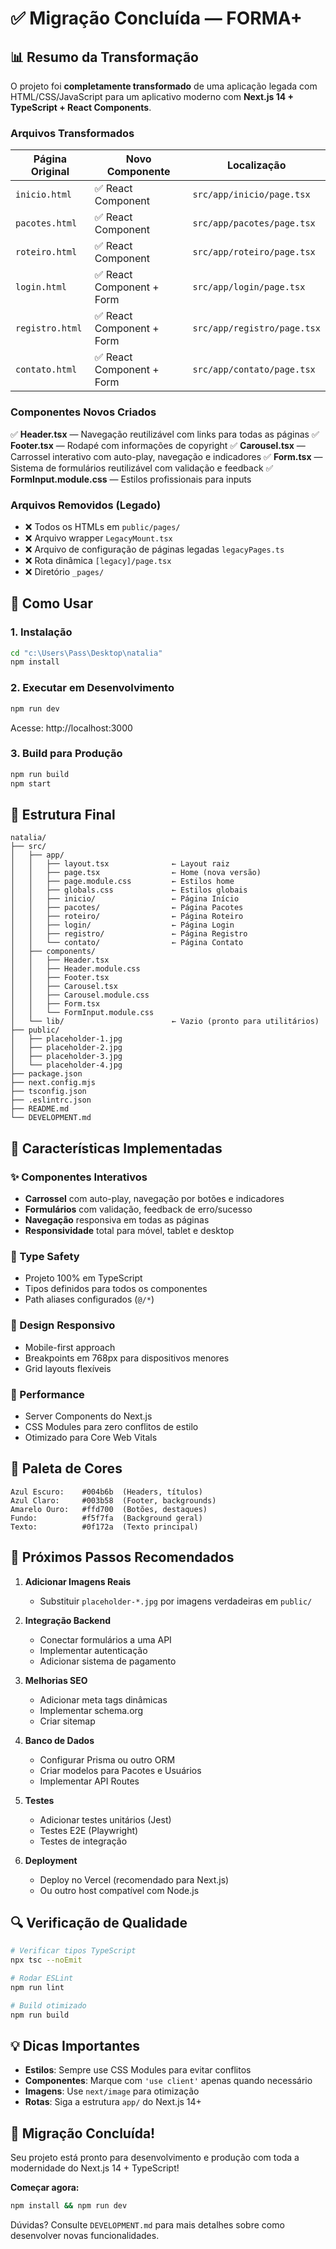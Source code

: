 # ✅ Migração Concluída — FORMA+

## 📊 Resumo da Transformação

O projeto foi **completamente transformado** de uma aplicação legada com HTML/CSS/JavaScript para um aplicativo moderno com **Next.js 14 + TypeScript + React Components**.

### Arquivos Transformados

| Página Original | Novo Componente | Localização |
|---|---|---|
| `inicio.html` | ✅ React Component | `src/app/inicio/page.tsx` |
| `pacotes.html` | ✅ React Component | `src/app/pacotes/page.tsx` |
| `roteiro.html` | ✅ React Component | `src/app/roteiro/page.tsx` |
| `login.html` | ✅ React Component + Form | `src/app/login/page.tsx` |
| `registro.html` | ✅ React Component + Form | `src/app/registro/page.tsx` |
| `contato.html` | ✅ React Component + Form | `src/app/contato/page.tsx` |

### Componentes Novos Criados

✅ **Header.tsx** — Navegação reutilizável com links para todas as páginas
✅ **Footer.tsx** — Rodapé com informações de copyright
✅ **Carousel.tsx** — Carrossel interativo com auto-play, navegação e indicadores
✅ **Form.tsx** — Sistema de formulários reutilizável com validação e feedback
✅ **FormInput.module.css** — Estilos profissionais para inputs

### Arquivos Removidos (Legado)

- ❌ Todos os HTMLs em `public/pages/`
- ❌ Arquivo wrapper `LegacyMount.tsx`
- ❌ Arquivo de configuração de páginas legadas `legacyPages.ts`
- ❌ Rota dinâmica `[legacy]/page.tsx`
- ❌ Diretório `_pages/`

## 🚀 Como Usar

### 1. Instalação
```bash
cd "c:\Users\Pass\Desktop\natalia"
npm install
```

### 2. Executar em Desenvolvimento
```bash
npm run dev
```
Acesse: http://localhost:3000

### 3. Build para Produção
```bash
npm run build
npm start
```

## 📁 Estrutura Final

```
natalia/
├── src/
│   ├── app/
│   │   ├── layout.tsx              ← Layout raiz
│   │   ├── page.tsx                ← Home (nova versão)
│   │   ├── page.module.css         ← Estilos home
│   │   ├── globals.css             ← Estilos globais
│   │   ├── inicio/                 ← Página Início
│   │   ├── pacotes/                ← Página Pacotes
│   │   ├── roteiro/                ← Página Roteiro
│   │   ├── login/                  ← Página Login
│   │   ├── registro/               ← Página Registro
│   │   └── contato/                ← Página Contato
│   ├── components/
│   │   ├── Header.tsx
│   │   ├── Header.module.css
│   │   ├── Footer.tsx
│   │   ├── Carousel.tsx
│   │   ├── Carousel.module.css
│   │   ├── Form.tsx
│   │   └── FormInput.module.css
│   └── lib/                        ← Vazio (pronto para utilitários)
├── public/
│   ├── placeholder-1.jpg
│   ├── placeholder-2.jpg
│   ├── placeholder-3.jpg
│   └── placeholder-4.jpg
├── package.json
├── next.config.mjs
├── tsconfig.json
├── .eslintrc.json
├── README.md
└── DEVELOPMENT.md
```

## 🎨 Características Implementadas

### ✨ Componentes Interativos
- **Carrossel** com auto-play, navegação por botões e indicadores
- **Formulários** com validação, feedback de erro/sucesso
- **Navegação** responsiva em todas as páginas
- **Responsividade** total para móvel, tablet e desktop

### 🔐 Type Safety
- Projeto 100% em TypeScript
- Tipos definidos para todos os componentes
- Path aliases configurados (`@/*`)

### 📱 Design Responsivo
- Mobile-first approach
- Breakpoints em 768px para dispositivos menores
- Grid layouts flexíveis

### 🎯 Performance
- Server Components do Next.js
- CSS Modules para zero conflitos de estilo
- Otimizado para Core Web Vitals

## 🎨 Paleta de Cores

```
Azul Escuro:    #004b6b  (Headers, títulos)
Azul Claro:     #003b58  (Footer, backgrounds)
Amarelo Ouro:   #ffd700  (Botões, destaques)
Fundo:          #f5f7fa  (Background geral)
Texto:          #0f172a  (Texto principal)
```

## 📝 Próximos Passos Recomendados

1. **Adicionar Imagens Reais**
   - Substituir `placeholder-*.jpg` por imagens verdadeiras em `public/`

2. **Integração Backend**
   - Conectar formulários a uma API
   - Implementar autenticação
   - Adicionar sistema de pagamento

3. **Melhorias SEO**
   - Adicionar meta tags dinâmicas
   - Implementar schema.org
   - Criar sitemap

4. **Banco de Dados**
   - Configurar Prisma ou outro ORM
   - Criar modelos para Pacotes e Usuários
   - Implementar API Routes

5. **Testes**
   - Adicionar testes unitários (Jest)
   - Testes E2E (Playwright)
   - Testes de integração

6. **Deployment**
   - Deploy no Vercel (recomendado para Next.js)
   - Ou outro host compatível com Node.js

## 🔍 Verificação de Qualidade

```bash
# Verificar tipos TypeScript
npx tsc --noEmit

# Rodar ESLint
npm run lint

# Build otimizado
npm run build
```

## 💡 Dicas Importantes

- **Estilos**: Sempre use CSS Modules para evitar conflitos
- **Componentes**: Marque com `'use client'` apenas quando necessário
- **Imagens**: Use `next/image` para otimização
- **Rotas**: Siga a estrutura `app/` do Next.js 14+

## 🎉 Migração Concluída!

Seu projeto está pronto para desenvolvimento e produção com toda a modernidade do Next.js 14 + TypeScript!

**Começar agora:**
```bash
npm install && npm run dev
```

Dúvidas? Consulte `DEVELOPMENT.md` para mais detalhes sobre como desenvolver novas funcionalidades.
